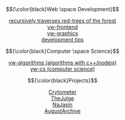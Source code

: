 $${\color{black}Web \space Development}$$

<p align="center">
<a href="https://github.com/wooleejaan/yw-playgrounds/tree/main/_red-trees">recursively traverses red-trees of the forest</a><br>
<a href="https://github.com/wooleejaan/yw-frontend">yw-frontend</a><br>
<a href="https://github.com/wooleejaan/yw-graphics">yw-graphics</a><br>
<a href="https://github.com/wooleejaan/yw-playgrounds/tree/main/_tips">development tips</a><br>
</p>

$${\color{black}Computer \space Science}$$

<p align="center">
<a href="https://github.com/wooleejaan/yw-algorithms">yw-algorithms (algorithms with c++/nodejs)</a><br>
<a href="https://github.com/wooleejaan/yw-cs">yw-cs (computer science)</a><br>
</p>

$${\color{black}Projects}$$

<p align="center">
<a href="https://github.com/codeit-bootcamp-frontend/0-crypto-meter-technokings">Crytometer</a><br>
<a href="https://github.com/codeit-bootcamp-frontend/0-the-julge-young-developers">TheJulge</a><br>
<a href="https://github.com/najasin/na-jasin-fe">NaJasin</a><br>
<a href="https://github.com/wooleejaan/august-archive">AugustArchive</a><br>
</p>
